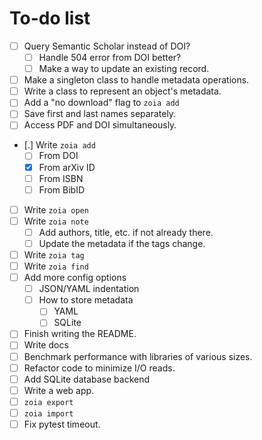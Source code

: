 # To-do list

* [ ] Query Semantic Scholar instead of DOI?
    * [ ] Handle 504 error from DOI better?
    * [ ] Make a way to update an existing record.
* [ ] Make a singleton class to handle metadata operations.
* [ ] Write a class to represent an object's metadata.
* [ ] Add a "no download" flag to `zoia add`
* [ ] Save first and last names separately.
* [ ] Access PDF and DOI simultaneously.
* [.] Write `zoia add`
    * [ ] From DOI
    * [X] From arXiv ID
    * [ ] From ISBN
    * [ ] From BibID
* [ ] Write `zoia open`
* [ ] Write `zoia note`
    * [ ] Add authors, title, etc. if not already there.
    * [ ] Update the metadata if the tags change.
* [ ] Write `zoia tag`
* [ ] Write `zoia find`
* [ ] Add more config options
    * [ ] JSON/YAML indentation
    * [ ] How to store metadata
        * [ ] YAML
        * [ ] SQLite
* [ ] Finish writing the README.
* [ ] Write docs
* [ ] Benchmark performance with libraries of various sizes.
* [ ] Refactor code to minimize I/O reads.
* [ ] Add SQLite database backend
* [ ] Write a web app.
* [ ] `zoia export`
* [ ] `zoia import`
* [ ] Fix pytest timeout.
